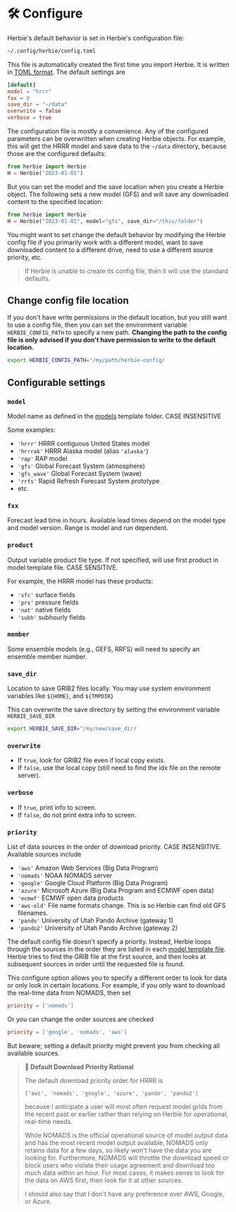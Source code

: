 # 🛠 Configure

Herbie's default behavior is set in Herbie's configuration file:

```bash
~/.config/herbie/config.toml
```

This file is automatically created the first time you import Herbie. It is written in [TOML format](https://toml.io/en/). The default settings are

```toml
[default]
model = "hrrr"
fxx = 0
save_dir = "~/data"
overwrite = false
verbose = true
```

The configuration file is mostly a convenience. Any of the configured parameters can be overwritten when creating Herbie objects. For example, this will get the HRRR model and save data to the `~/data` directory, because those are the configured defaults:

```python
from herbie import Herbie
H = Herbie("2023-01-01")
```

But you can set the model and the save location when you create a Herbie object. The following sets a new model (GFS) and will save any downloaded content to the specified location:

```python
from herbie import Herbie
H = Herbie("2023-01-01", model="gfs", save_dir="/this/folder")
```

You might want to set change the default behavior by modifying the Herbie config file if you primarily work with a different model, want to save downloaded content to a different drive, need to use a different source priority, etc.

> If Herbie is unable to create its config file, then it will use the standard defaults.

## Change config file location

If you don't have write permissions in the default location, but you still want to use a config file, then you can set the environment variable `HERBIE_CONFIG_PATH` to specify a new path. **Changing the path to the config file is only advised if you don't have permission to write to the default location.**

```bash
export HERBIE_CONFIG_PATH="/my/path/herbie-config/
```

## Configurable settings

### `model`

Model name as defined in the [models](https://github.com/blaylockbk/Herbie/tree/main/herbie/models) template folder. CASE INSENSITIVE

Some examples:

- `'hrrr'` HRRR contiguous United States model
- `'hrrrak'` HRRR Alaska model (alias `'alaska'`)
- `'rap'` RAP model
- `'gfs'` Global Forecast System (atmosphere)
- `'gfs_wave'` Global Forecast System (wave)
- `'rrfs'` Rapid Refresh Forecast System prototype
- etc.

### `fxx`

Forecast lead time in hours. Available lead times depend on
the model type and model version. Range is model and run
dependent.

### `product`

Output variable product file type. If not specified, will
use first product in model template file. CASE SENSITIVE.

For example, the HRRR model has these products:

- `'sfc'` surface fields
- `'prs'` pressure fields
- `'nat'` native fields
- `'subh'` subhourly fields

### `member`

Some ensemble models (e.g., GEFS, RRFS) will need to specify an ensemble member number.

### `save_dir`

Location to save GRIB2 files locally. You may use system environment variables like `${HOME}`, and `${TMPDIR}`

This can overwrite the save directory by setting the environment variable `HERBIE_SAVE_DIR`

```bash
export HERBIE_SAVE_DIR="/my/new/save_dir/
```

### `overwrite`

- If `true`, look for GRIB2 file even if local copy exists.
- If `false`, use the local copy (still need to find the idx file on the remote server).

### `verbose`

- If `true`, print info to screen.
- If `false`, do not print extra info to screen.


### `priority`

List of data sources in the order of download priority. CASE INSENSITIVE. Available sources include

- `'aws'` Amazon Web Services (Big Data Program)
- `'nomads'` NOAA NOMADS server
- `'google'` Google Cloud Platform (Big Data Program)
- `'azure'` Microsoft Azure (Big Data Program and ECMWF open data)
- `'ecmwf'` ECMWF open data products
- `'aws-old'` File name formats change. This is so Herbie can find old GFS filenames.
- `'pando'` University of Utah Pando Archive (gateway 1)
- `'pando2'` University of Utah Pando Archive (gateway 2)

The default config file doesn't specify a priority. Instead, Herbie loops through the sources in the order they are listed in each [model template file](https://github.com/blaylockbk/Herbie/tree/main/herbie/models). Herbie tries to find the GRIB file at the first source, and then looks at subsequent sources in order until the requested file is found.

This configure option allows you to specify a different order to look for data or only look in certain locations. For example, if you only want to download the real-time data from NOMADS, then set

```toml
priority = ['nomads']
```

Or you can change the order sources are checked

```toml
priority = ['google', 'nomads', 'aws']
```

But beware; setting a default priority might prevent you from checking all available sources.

> **📝 Default Download Priority Rational**
> 
> The default download priority order for HRRR is 
> ```
> ['aws', 'nomads', 'google', 'azure', 'pando', 'pando2']
> ```
> because I anticipate a user will most often request model grids from the recent past or earlier rather than relying on Herbie for operational, real-time needs.
> 
> While NOMADS is the official operational source of model output data and has the most recent model output available, NOMADS only retains data for a few days, so likely won't have the data you are looking for. Furthermore, NOMADS will throttle the download speed or block users who violate their usage agreement and download too much data within an hour. For most cases, it makes sense to look for the data on AWS first, then look for it at other sources. 
> 
> I should also say that I don't have any preference over AWS, Google, or Azure.
 